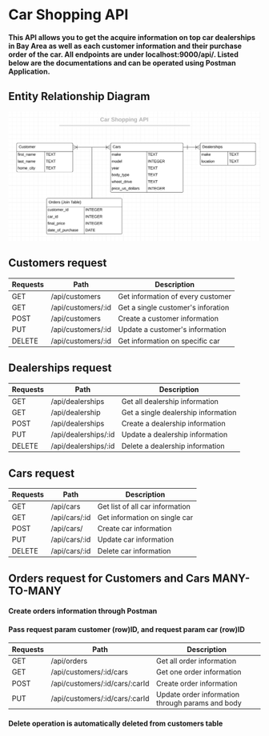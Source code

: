 # Car Shopping API

#### This API allows you to get the acquire information on top car dealerships in Bay Area as well as each customer information and their purchase order of the car. All endpoints are under **localhost:9000/api/**. Listed below are the documentations and can be operated using Postman Application. 


## Entity Relationship Diagram 
![carshoppingapi](./erd.png)

## Customers request 

|   Requests      | Path        | Description |
| ----------- | ----------- | ----------- |
|  GET | /api/customers | Get information of every customer |
|  GET | /api/customers/:id | Get a single customer's inforation  |
|  POST  | /api/customers     |  Create a customer information  |
|  PUT  | /api/customers/:id       |  Update a customer's information   |
|  DELETE  | /api/customers/:id      |  Get information on specific car  |


## Dealerships request 

 
|   Requests      |    Path        | Description |
| ----------- | ----------- | ----------- |
|  GET  | /api/dealerships  | Get all dealership information  |
|  GET  | /api/dealership   | Get a single dealership information  |
|  POST | /api/dealerships  |  Create a dealership information     |
|  PUT  | /api/dealerships/:id  |  Update a dealership information   |
|  DELETE  | /api/dealerships/:id   |  Delete a dealership information  |


## Cars request 

|    Requests   |    Path     | Description  |
| ----------- | ----------- | ----------- |
| GET    | /api/cars       |  Get list of all car information   |
| GET    | /api/cars/:id   |  Get information on single car   |
| POST   | /api/cars/      |  Create car information  |
| PUT    | /api/cars/:id   |  Update car information   |
| DELETE | /api/cars/:id   |  Delete car information  |

## Orders request for Customers and Cars **MANY-TO-MANY** 
#### Create orders information through Postman
#### Pass request param customer (row)ID, and request param car (row)ID

|    Requests   |    Path     | Description  |
| ----------- | ----------- | ----------- |
| GET    | /api/orders     |  Get all order information   |
| GET    | /api/customers/:id/cars  |  Get one order information   |
| POST   | /api/customers/:id/cars/:carId     |  Create order information  |
| PUT   | /api/customers/:id/cars/:carId     | Update order information through params and body |
#### Delete operation is automatically deleted from customers table




